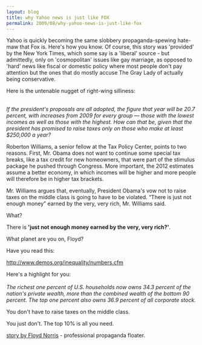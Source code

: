 ```yaml
---
layout: blog
title: why Yahoo news is just like FOX
permalink: 2009/08/why-yahoo-news-is-just-like-fox
---
```


<p>Yahoo is quickly becoming the same slobbery propaganda-spewing hate-maw that Fox is. Here's how you know. Of course, this story was 'provided' by the New York Times, which some say is a 'liberal' source - but admittedly, only on 'cosmopolitan' issues like gay marriage, as opposed to 'hard' news like fiscal or domestic policy where most people don't pay attention but the ones that do mostly accuse The Gray Lady of actually being conservative.</p>
<p>Here is the untenable nugget of right-wing silliness:</p>
<p><i><br />
If the president's proposals are all adopted, the figure that year will be 20.7 percent, with increases from 2009 for every group — those with the lowest incomes as well as those with the highest. How can that be, given that the president has promised to raise taxes only on those who make at least $250,000 a year?</i></p>
<p>Roberton Williams, a senior fellow at the Tax Policy Center, points to two reasons. First, Mr. Obama does not want to continue some special tax breaks, like a tax credit for new homeowners, that were part of the stimulus package he pushed through Congress. More important, the 2012 estimates assume a better economy, in which incomes will be higher and more people will therefore be in higher tax brackets.</p>
<p>Mr. Williams argues that, eventually, President Obama's vow not to raise taxes on the middle class is going to have to be violated. “There is just not enough money” earned by the very, very rich, Mr. Williams said.<br />
</p>
<p>What?</p>
<p>There is <b>'just not enough money earned by the very, very rich?'</b>.</p>
<p>What planet are you on, Floyd?</p>
<p>Have you read this:</p>
<p><a href="http://www.demos.org/inequality/numbers.cfm" title="http://www.demos.org/inequality/numbers.cfm">http://www.demos.org/inequality/numbers.cfm</a></p>
<p>Here's a highlight for you:<br />
<i><br />
The richest one percent of U.S. households now owns 34.3 percent of the nation's private wealth, more than the combined wealth of the bottom 90 percent. The top one percent also owns 36.9 percent of all corporate stock.</i></p>
<p>You don't have to raise taxes on the middle class.</p>
<p>You just don't. The top 10% is all you need.</p>
<p><a href="http://finance.yahoo.com/banking-budgeting/article/107622/its-hard-to-worry-about-a-deficit-10-years-out.html">story by Floyd Norris</a> - professional propaganda floater.</p>
